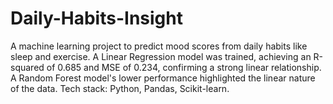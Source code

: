 # Daily-Habits-Insight
A machine learning project to predict mood scores from daily habits like sleep and exercise. A Linear Regression model was trained, achieving an R-squared of 0.685 and MSE of 0.234, confirming a strong linear relationship. A Random Forest model's lower performance highlighted the linear nature of the data. Tech stack: Python, Pandas, Scikit-learn.
